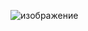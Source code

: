 ![изображение](https://github.com/mlinops/rmq/assets/101510056/77703efd-6105-47a1-88a4-56c24205f711)

